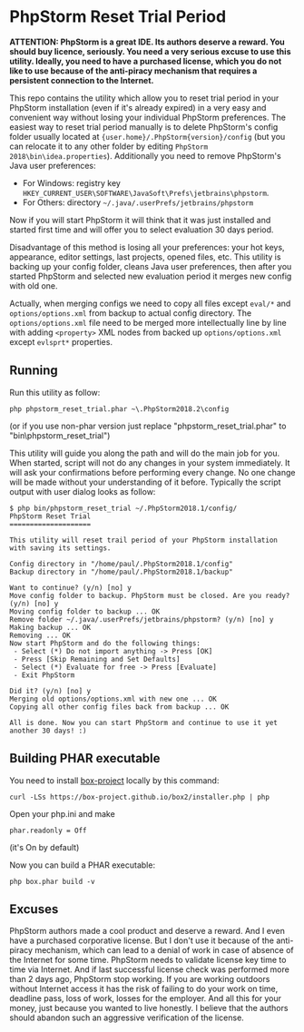 # PhpStorm Reset Trial Period

**ATTENTION: PhpStorm is a great IDE. Its authors deserve a reward. You should buy licence, seriously. You need a very serious excuse to use this utility. Ideally, you need to have a purchased license, which you do not like to use because of the anti-piracy mechanism that requires a persistent connection to the Internet.**

This repo contains the utility which allow you to reset trial period in your PhpStorm installation (even if it's already expired) in a very easy and convenient way without losing your individual PhpStorm preferences. The easiest way to reset trial period manually is to delete PhpStorm's config folder usually located at `{user.home}/.PhpStorm{version}/config` (but you can relocate it to any other folder by editing `PhpStorm 2018\bin\idea.properties`). Additionally you need to remove PhpStorm's Java user preferences:

 * For Windows: registry key `HKEY_CURRENT_USER\SOFTWARE\JavaSoft\Prefs\jetbrains\phpstorm`.
 * For Others: directory `~/.java/.userPrefs/jetbrains/phpstorm`
 
Now if you will start PhpStorm it will think that it was just installed and started first time and will offer you to select evaluation 30 days period.

Disadvantage of this method is losing all your preferences: your hot keys, appearance, editor settings, last projects, opened files, etc. This utility is backing up your config folder, cleans Java user preferences, then after you started PhpStorm and selected new evaluation period it merges new config with old one.

Actually, when merging configs we need to copy all files except `eval/*` and `options/options.xml` from backup to actual config directory. The `options/options.xml` file need to be merged more intellectually line by line with adding `<property>` XML nodes from backed up `options/options.xml` except `evlsprt*` properties.

## Running

Run this utility as follow:


```
php phpstorm_reset_trial.phar ~\.PhpStorm2018.2\config
```

(or if you use non-phar version just replace "phpstorm_reset_trial.phar" to "bin\phpstorm_reset_trial")


This utility will guide you along the path and will do the main job for you. When started, script will not do any changes in your system immediately. It will ask your confirmations before performing every change. No one change will be made without your understanding of it before. Typically the script output with user dialog looks as follow: 

```
$ php bin/phpstorm_reset_trial ~/.PhpStorm2018.1/config/
PhpStorm Reset Trial
====================

This utility will reset trail period of your PhpStorm installation with saving its settings.

Config directory in "/home/paul/.PhpStorm2018.1/config"
Backup directory in "/home/paul/.PhpStorm2018.1/backup"

Want to continue? (y/n) [no] y
Move config folder to backup. PhpStorm must be closed. Are you ready? (y/n) [no] y
Moving config folder to backup ... OK
Remove folder ~/.java/.userPrefs/jetbrains/phpstorm? (y/n) [no] y
Making backup ... OK
Removing ... OK
Now start PhpStorm and do the following things:
 - Select (*) Do not import anything -> Press [OK]
 - Press [Skip Remaining and Set Defaults]
 - Select (*) Evaluate for free -> Press [Evaluate]
 - Exit PhpStorm

Did it? (y/n) [no] y
Merging old options/options.xml with new one ... OK
Copying all other config files back from backup ... OK

All is done. Now you can start PhpStorm and continue to use it yet another 30 days! :)
```

## Building PHAR executable

You need to install [box-project](https://github.com/box-project/box2) locally by this command:

```
curl -LSs https://box-project.github.io/box2/installer.php | php
```

Open your php.ini and make
```
phar.readonly = Off
```
(it's On by default)

Now you can build a PHAR executable:

```
php box.phar build -v
```

## Excuses

PhpStorm authors made a cool product and deserve a reward. And I even have a purchased corporative license. But I don't use it because of the anti-piracy mechanism, which can lead to a denial of work in case of absence of the Internet for some time. PhpStorm needs to validate license key time to time via Internet. And if last successful license check was performed more than 2 days ago, PhpStorm stop working. If you are working outdoors without Internet access it has the risk of failing to do your work on time, deadline pass, loss of work, losses for the employer. And all this for your money, just because you wanted to live honestly. I believe that the authors should abandon such an aggressive verification of the license.

